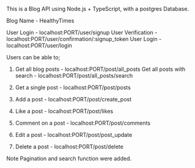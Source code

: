 This is a Blog API using Node.js + TypeScript, with a postgres Database.

Blog Name - HealthyTimes

User Login - localhost:PORT/user/signup
User Verification - localhost:PORT/user/confirmation/:signup_token
User Login - localhost:PORT/user/login

Users can be able to;
1. Get all blog posts - localhost:PORT/post/all_posts
   Get all posts with search - localhost:PORT/post/all_posts/search

2. Get a single post - localhost:PORT/post/posts

3. Add a post - localhost:PORT/post/create_post

4. Like a post - localhost:PORT/post/likes

5. Comment on a post - localhost:PORT/post/comments

6. Edit a post - localhost:PORT/post/post_update

7. Delete a post - localhost:PORT/post/delete

Note Pagination and search function were added.